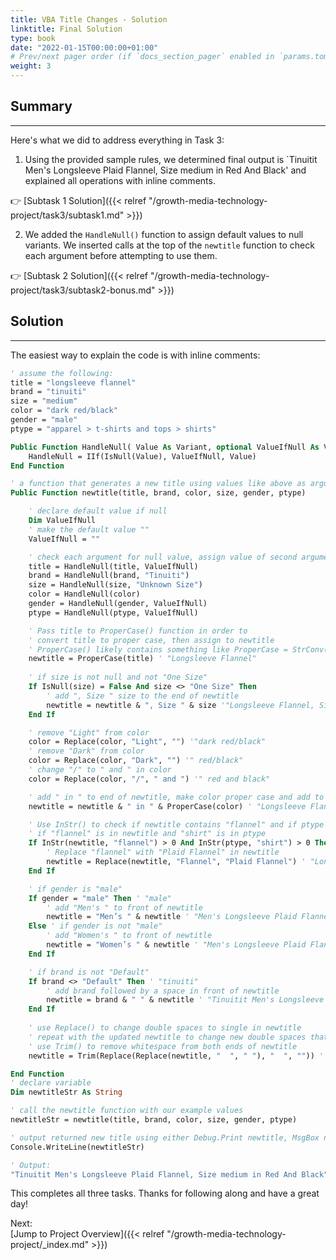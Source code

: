 ```yaml
---
title: VBA Title Changes - Solution
linktitle: Final Solution
type: book
date: "2022-01-15T00:00:00+01:00"
# Prev/next pager order (if `docs_section_pager` enabled in `params.toml`)
weight: 3
---
```


## Summary

***

Here's what we did to address everything in Task 3:

1. Using the provided sample rules, we determined final output is `Tinuitit Men's Longsleeve Plaid Flannel, Size medium in Red And Black' and explained all operations with inline comments.

:point_right: [Subtask 1 Solution]({{< relref "/growth-media-technology-project/task3/subtask1.md" >}})

2. We added the `HandleNull()` function to assign default values to null variants. We inserted calls at the top of the `newtitle` function to check each argument before attempting to use them.

:point_right: [Subtask 2 Solution]({{< relref "/growth-media-technology-project/task3/subtask2-bonus.md" >}})

## Solution

***

The easiest way to explain the code is with inline comments:

```vb
' assume the following:
title = "longsleeve flannel" 
brand = "tinuiti"
size = "medium" 
color = "dark red/black" 
gender = "male" 
ptype = "apparel > t-shirts and tops > shirts" 

Public Function HandleNull( Value As Variant, optional ValueIfNull As Variant = "" ) As Variant
    HandleNull = IIf(IsNull(Value), ValueIfNull, Value)
End Function

' a function that generates a new title using values like above as arguments
Public Function newtitle(title, brand, color, size, gender, ptype) 

    ' declare default value if null
    Dim ValueIfNull
    ' make the default value ""
    ValueIfNull = ""

    ' check each argument for null value, assign value of second argument if null
    title = HandleNull(title, ValueIfNull)
    brand = HandleNull(brand, "Tinuiti")
    size = HandleNull(size, "Unknown Size")
    color = HandleNull(color)
    gender = HandleNull(gender, ValueIfNull)
    ptype = HandleNull(ptype, ValueIfNull)

    ' Pass title to ProperCase() function in order to 
    ' convert title to proper case, then assign to newtitle
    ' ProperCase() likely contains something like ProperCase = StrConv(strText, vbProperCase)
    newtitle = ProperCase(title) ' "Longsleeve Flannel" 
    
    ' if size is not null and not "One Size"
    If IsNull(size) = False And size <> "One Size" Then
        ' add ", Size " size to the end of newtitle  
        newtitle = newtitle & ", Size " & size '"Longsleeve Flannel, Size medium" 
    End If

    ' remove "Light" from color
    color = Replace(color, "Light", "") '"dark red/black" 
    ' remove "Dark" from color
    color = Replace(color, "Dark", "") '" red/black"
    ' change "/" to " and " in color
    color = Replace(color, "/", " and ") '" red and black"

    ' add " in " to end of newtitle, make color proper case and add to end of newtitle 
    newtitle = newtitle & " in " & ProperCase(color) ' "Longsleeve Flannel, Size medium in  Red And Black"

    ' Use InStr() to check if newtitle contains "flannel" and if ptype contains "shirt"
    ' if "flannel" is in newtitle and "shirt" is in ptype 
    If InStr(newtitle, "flannel") > 0 And InStr(ptype, "shirt") > 0 Then  
        ' Replace "flannel" with "Plaid Flannel" in newtitle
        newtitle = Replace(newtitle, "Flannel", "Plaid Flannel") ' "Longsleeve Plaid Flannel, Size medium in  Red And Black" 
    End If  

    ' if gender is "male"
    If gender = "male" Then ' "male"
        ' add "Men's " to front of newtitle
        newtitle = "Men’s " & newtitle ' "Men's Longsleeve Plaid Flannel, Size medium in  Red And Black"
    Else ' if gender is not "male"
        ' add "Women's " to front of newtitle
        newtitle = "Women’s " & newtitle ' "Men's Longsleeve Plaid Flannel, Size medium in  Red And Black"
    End If  

    ' if brand is not "Default"
    If brand <> "Default" Then ' "tinuiti" 
        ' add brand followed by a space in front of newtitle
        newtitle = brand & " " & newtitle ' "Tinuitit Men's Longsleeve Plaid Flannel, Size medium in  Red And Black"  
    End If   
    
    ' use Replace() to change double spaces to single in newtitle
    ' repeat with the updated newtitle to change new double spaces that may exist to single
    ' use Trim() to remove whitespace from both ends of newtitle
    newtitle = Trim(Replace(Replace(newtitle, "  ", " "), "  ", "")) ' "Tinuitit Men's Longsleeve Plaid Flannel, Size medium in Red And Black"  

End Function
' declare variable
Dim newtitleStr As String

' call the newtitle function with our example values
newtitleStr = newtitle(title, brand, color, size, gender, ptype)

' output returned new title using either Debug.Print newtitle, MsgBox newtitle, or 
Console.WriteLine(newtitleStr)

' Output:
"Tinuitit Men's Longsleeve Plaid Flannel, Size medium in Red And Black"
```
This completes all three tasks. Thanks for following along and have a great day!

Next:
<br />
[Jump to Project Overview]({{< relref "/growth-media-technology-project/_index.md" >}})